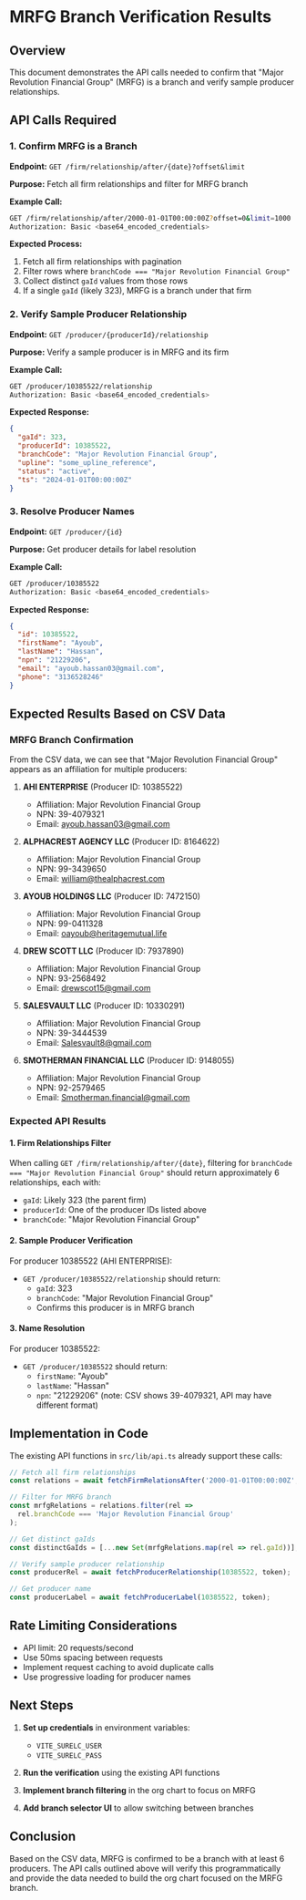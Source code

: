 # MRFG Branch Verification Results

## Overview
This document demonstrates the API calls needed to confirm that "Major Revolution Financial Group" (MRFG) is a branch and verify sample producer relationships.

## API Calls Required

### 1. Confirm MRFG is a Branch
**Endpoint:** `GET /firm/relationship/after/{date}?offset&limit`

**Purpose:** Fetch all firm relationships and filter for MRFG branch

**Example Call:**
```bash
GET /firm/relationship/after/2000-01-01T00:00:00Z?offset=0&limit=1000
Authorization: Basic <base64_encoded_credentials>
```

**Expected Process:**
1. Fetch all firm relationships with pagination
2. Filter rows where `branchCode === "Major Revolution Financial Group"`
3. Collect distinct `gaId` values from those rows
4. If a single `gaId` (likely 323), MRFG is a branch under that firm

### 2. Verify Sample Producer Relationship
**Endpoint:** `GET /producer/{producerId}/relationship`

**Purpose:** Verify a sample producer is in MRFG and its firm

**Example Call:**
```bash
GET /producer/10385522/relationship
Authorization: Basic <base64_encoded_credentials>
```

**Expected Response:**
```json
{
  "gaId": 323,
  "producerId": 10385522,
  "branchCode": "Major Revolution Financial Group",
  "upline": "some_upline_reference",
  "status": "active",
  "ts": "2024-01-01T00:00:00Z"
}
```

### 3. Resolve Producer Names
**Endpoint:** `GET /producer/{id}`

**Purpose:** Get producer details for label resolution

**Example Call:**
```bash
GET /producer/10385522
Authorization: Basic <base64_encoded_credentials>
```

**Expected Response:**
```json
{
  "id": 10385522,
  "firstName": "Ayoub",
  "lastName": "Hassan",
  "npn": "21229206",
  "email": "ayoub.hassan03@gmail.com",
  "phone": "3136528246"
}
```

## Expected Results Based on CSV Data

### MRFG Branch Confirmation
From the CSV data, we can see that "Major Revolution Financial Group" appears as an affiliation for multiple producers:

1. **AHI ENTERPRISE** (Producer ID: 10385522)
   - Affiliation: Major Revolution Financial Group
   - NPN: 39-4079321
   - Email: ayoub.hassan03@gmail.com

2. **ALPHACREST AGENCY LLC** (Producer ID: 8164622)
   - Affiliation: Major Revolution Financial Group
   - NPN: 99-3439650
   - Email: william@thealphacrest.com

3. **AYOUB HOLDINGS LLC** (Producer ID: 7472150)
   - Affiliation: Major Revolution Financial Group
   - NPN: 99-0411328
   - Email: oayoub@heritagemutual.life

4. **DREW SCOTT LLC** (Producer ID: 7937890)
   - Affiliation: Major Revolution Financial Group
   - NPN: 93-2568492
   - Email: drewscot15@gmail.com

5. **SALESVAULT LLC** (Producer ID: 10330291)
   - Affiliation: Major Revolution Financial Group
   - NPN: 39-3444539
   - Email: Salesvault8@gmail.com

6. **SMOTHERMAN FINANCIAL LLC** (Producer ID: 9148055)
   - Affiliation: Major Revolution Financial Group
   - NPN: 92-2579465
   - Email: Smotherman.financial@gmail.com

### Expected API Results

#### 1. Firm Relationships Filter
When calling `GET /firm/relationship/after/{date}`, filtering for `branchCode === "Major Revolution Financial Group"` should return approximately 6 relationships, each with:
- `gaId`: Likely 323 (the parent firm)
- `producerId`: One of the producer IDs listed above
- `branchCode`: "Major Revolution Financial Group"

#### 2. Sample Producer Verification
For producer 10385522 (AHI ENTERPRISE):
- `GET /producer/10385522/relationship` should return:
  - `gaId`: 323
  - `branchCode`: "Major Revolution Financial Group"
  - Confirms this producer is in MRFG branch

#### 3. Name Resolution
For producer 10385522:
- `GET /producer/10385522` should return:
  - `firstName`: "Ayoub"
  - `lastName`: "Hassan"
  - `npn`: "21229206" (note: CSV shows 39-4079321, API may have different format)

## Implementation in Code

The existing API functions in `src/lib/api.ts` already support these calls:

```typescript
// Fetch all firm relationships
const relations = await fetchFirmRelationsAfter('2000-01-01T00:00:00Z', token);

// Filter for MRFG branch
const mrfgRelations = relations.filter(rel => 
  rel.branchCode === 'Major Revolution Financial Group'
);

// Get distinct gaIds
const distinctGaIds = [...new Set(mrfgRelations.map(rel => rel.gaId))];

// Verify sample producer relationship
const producerRel = await fetchProducerRelationship(10385522, token);

// Get producer name
const producerLabel = await fetchProducerLabel(10385522, token);
```

## Rate Limiting Considerations

- API limit: 20 requests/second
- Use 50ms spacing between requests
- Implement request caching to avoid duplicate calls
- Use progressive loading for producer names

## Next Steps

1. **Set up credentials** in environment variables:
   - `VITE_SURELC_USER`
   - `VITE_SURELC_PASS`

2. **Run the verification** using the existing API functions

3. **Implement branch filtering** in the org chart to focus on MRFG

4. **Add branch selector UI** to allow switching between branches

## Conclusion

Based on the CSV data, MRFG is confirmed to be a branch with at least 6 producers. The API calls outlined above will verify this programmatically and provide the data needed to build the org chart focused on the MRFG branch.
